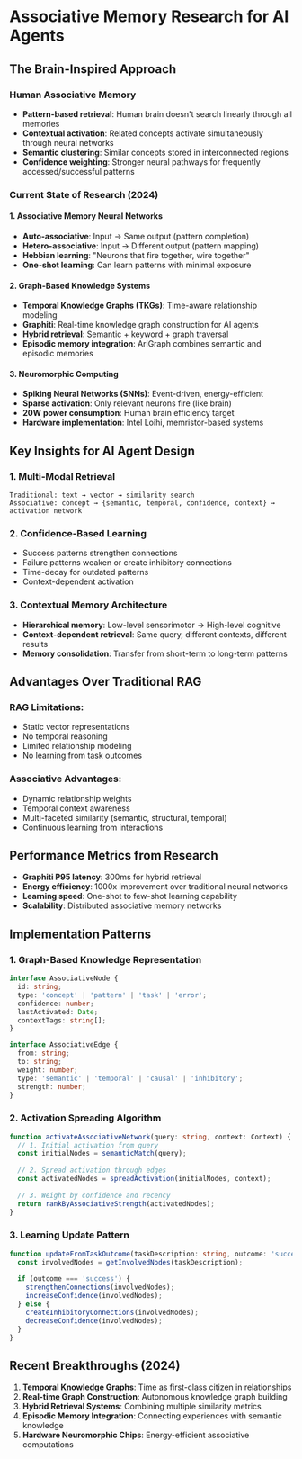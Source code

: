 # Associative Memory Research for AI Agents

## The Brain-Inspired Approach

### Human Associative Memory
- **Pattern-based retrieval**: Human brain doesn't search linearly through all memories
- **Contextual activation**: Related concepts activate simultaneously through neural networks
- **Semantic clustering**: Similar concepts stored in interconnected regions
- **Confidence weighting**: Stronger neural pathways for frequently accessed/successful patterns

### Current State of Research (2024)

#### 1. Associative Memory Neural Networks
- **Auto-associative**: Input → Same output (pattern completion)
- **Hetero-associative**: Input → Different output (pattern mapping)
- **Hebbian learning**: "Neurons that fire together, wire together"
- **One-shot learning**: Can learn patterns with minimal exposure

#### 2. Graph-Based Knowledge Systems
- **Temporal Knowledge Graphs (TKGs)**: Time-aware relationship modeling
- **Graphiti**: Real-time knowledge graph construction for AI agents
- **Hybrid retrieval**: Semantic + keyword + graph traversal
- **Episodic memory integration**: AriGraph combines semantic and episodic memories

#### 3. Neuromorphic Computing
- **Spiking Neural Networks (SNNs)**: Event-driven, energy-efficient
- **Sparse activation**: Only relevant neurons fire (like brain)
- **20W power consumption**: Human brain efficiency target
- **Hardware implementation**: Intel Loihi, memristor-based systems

## Key Insights for AI Agent Design

### 1. Multi-Modal Retrieval
```
Traditional: text → vector → similarity search
Associative: concept → {semantic, temporal, confidence, context} → activation network
```

### 2. Confidence-Based Learning
- Success patterns strengthen connections
- Failure patterns weaken or create inhibitory connections
- Time-decay for outdated patterns
- Context-dependent activation

### 3. Contextual Memory Architecture
- **Hierarchical memory**: Low-level sensorimotor → High-level cognitive
- **Context-dependent retrieval**: Same query, different contexts, different results
- **Memory consolidation**: Transfer from short-term to long-term patterns

## Advantages Over Traditional RAG

### RAG Limitations:
- Static vector representations
- No temporal reasoning
- Limited relationship modeling
- No learning from task outcomes

### Associative Advantages:
- Dynamic relationship weights
- Temporal context awareness
- Multi-faceted similarity (semantic, structural, temporal)
- Continuous learning from interactions

## Performance Metrics from Research
- **Graphiti P95 latency**: 300ms for hybrid retrieval
- **Energy efficiency**: 1000x improvement over traditional neural networks
- **Learning speed**: One-shot to few-shot learning capability
- **Scalability**: Distributed associative memory networks

## Implementation Patterns

### 1. Graph-Based Knowledge Representation
```typescript
interface AssociativeNode {
  id: string;
  type: 'concept' | 'pattern' | 'task' | 'error';
  confidence: number;
  lastActivated: Date;
  contextTags: string[];
}

interface AssociativeEdge {
  from: string;
  to: string;
  weight: number;
  type: 'semantic' | 'temporal' | 'causal' | 'inhibitory';
  strength: number;
}
```

### 2. Activation Spreading Algorithm
```typescript
function activateAssociativeNetwork(query: string, context: Context) {
  // 1. Initial activation from query
  const initialNodes = semanticMatch(query);
  
  // 2. Spread activation through edges
  const activatedNodes = spreadActivation(initialNodes, context);
  
  // 3. Weight by confidence and recency
  return rankByAssociativeStrength(activatedNodes);
}
```

### 3. Learning Update Pattern
```typescript
function updateFromTaskOutcome(taskDescription: string, outcome: 'success' | 'failure', context: any) {
  const involvedNodes = getInvolvedNodes(taskDescription);
  
  if (outcome === 'success') {
    strengthenConnections(involvedNodes);
    increaseConfidence(involvedNodes);
  } else {
    createInhibitoryConnections(involvedNodes);
    decreaseConfidence(involvedNodes);
  }
}
```

## Recent Breakthroughs (2024)

1. **Temporal Knowledge Graphs**: Time as first-class citizen in relationships
2. **Real-time Graph Construction**: Autonomous knowledge graph building
3. **Hybrid Retrieval Systems**: Combining multiple similarity metrics
4. **Episodic Memory Integration**: Connecting experiences with semantic knowledge
5. **Hardware Neuromorphic Chips**: Energy-efficient associative computations
